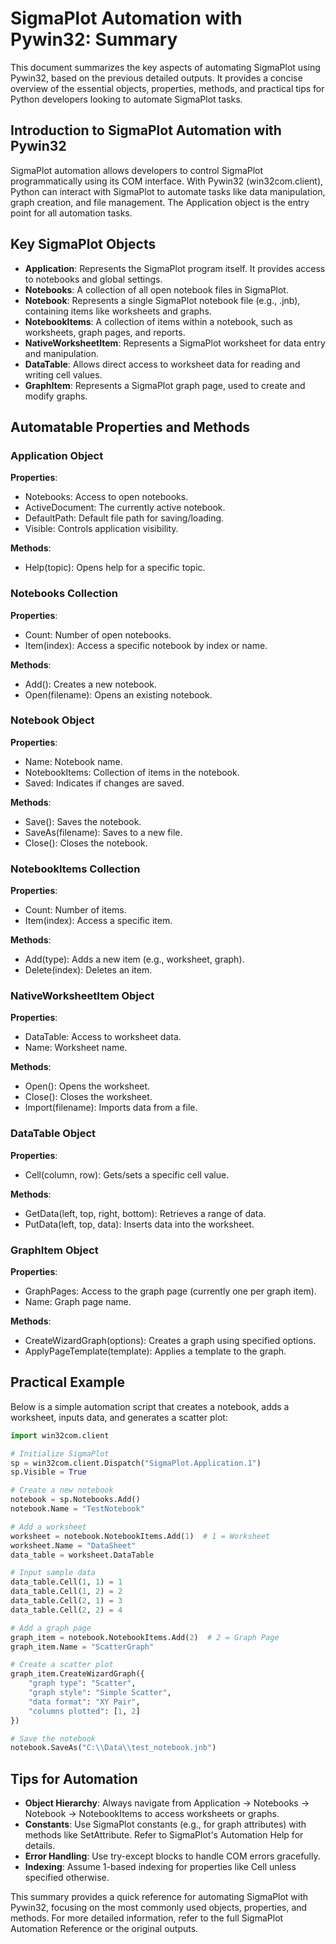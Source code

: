 <!-- ---
!-- Timestamp: 2025-03-09 05:34:10
!-- Author: ywatanabe
!-- File: /home/ywatanabe/win/documents/SigmaPlot-v12.0-SigMacro/SigMacro v1.3/references/SigmaPlotProgrammingGuide_automation.md
!-- --- -->

# SigmaPlot Automation with Pywin32: Summary

This document summarizes the key aspects of automating SigmaPlot using Pywin32, based on the previous detailed outputs. It provides a concise overview of the essential objects, properties, methods, and practical tips for Python developers looking to automate SigmaPlot tasks.

## Introduction to SigmaPlot Automation with Pywin32

SigmaPlot automation allows developers to control SigmaPlot programmatically using its COM interface. With Pywin32 (win32com.client), Python can interact with SigmaPlot to automate tasks like data manipulation, graph creation, and file management. The Application object is the entry point for all automation tasks.

## Key SigmaPlot Objects

- **Application**: Represents the SigmaPlot program itself. It provides access to notebooks and global settings.
- **Notebooks**: A collection of all open notebook files in SigmaPlot.
- **Notebook**: Represents a single SigmaPlot notebook file (e.g., .jnb), containing items like worksheets and graphs.
- **NotebookItems**: A collection of items within a notebook, such as worksheets, graph pages, and reports.
- **NativeWorksheetItem**: Represents a SigmaPlot worksheet for data entry and manipulation.
- **DataTable**: Allows direct access to worksheet data for reading and writing cell values.
- **GraphItem**: Represents a SigmaPlot graph page, used to create and modify graphs.

## Automatable Properties and Methods

### Application Object
**Properties**:
- Notebooks: Access to open notebooks.
- ActiveDocument: The currently active notebook.
- DefaultPath: Default file path for saving/loading.
- Visible: Controls application visibility.

**Methods**:
- Help(topic): Opens help for a specific topic.

### Notebooks Collection
**Properties**:
- Count: Number of open notebooks.
- Item(index): Access a specific notebook by index or name.

**Methods**:
- Add(): Creates a new notebook.
- Open(filename): Opens an existing notebook.

### Notebook Object
**Properties**:
- Name: Notebook name.
- NotebookItems: Collection of items in the notebook.
- Saved: Indicates if changes are saved.

**Methods**:
- Save(): Saves the notebook.
- SaveAs(filename): Saves to a new file.
- Close(): Closes the notebook.

### NotebookItems Collection
**Properties**:
- Count: Number of items.
- Item(index): Access a specific item.

**Methods**:
- Add(type): Adds a new item (e.g., worksheet, graph).
- Delete(index): Deletes an item.

### NativeWorksheetItem Object
**Properties**:
- DataTable: Access to worksheet data.
- Name: Worksheet name.

**Methods**:
- Open(): Opens the worksheet.
- Close(): Closes the worksheet.
- Import(filename): Imports data from a file.

### DataTable Object
**Properties**:
- Cell(column, row): Gets/sets a specific cell value.

**Methods**:
- GetData(left, top, right, bottom): Retrieves a range of data.
- PutData(left, top, data): Inserts data into the worksheet.

### GraphItem Object
**Properties**:
- GraphPages: Access to the graph page (currently one per graph item).
- Name: Graph page name.

**Methods**:
- CreateWizardGraph(options): Creates a graph using specified options.
- ApplyPageTemplate(template): Applies a template to the graph.

## Practical Example

Below is a simple automation script that creates a notebook, adds a worksheet, inputs data, and generates a scatter plot:

```python
import win32com.client

# Initialize SigmaPlot
sp = win32com.client.Dispatch("SigmaPlot.Application.1")
sp.Visible = True

# Create a new notebook
notebook = sp.Notebooks.Add()
notebook.Name = "TestNotebook"

# Add a worksheet
worksheet = notebook.NotebookItems.Add(1)  # 1 = Worksheet
worksheet.Name = "DataSheet"
data_table = worksheet.DataTable

# Input sample data
data_table.Cell(1, 1) = 1
data_table.Cell(1, 2) = 2
data_table.Cell(2, 1) = 3
data_table.Cell(2, 2) = 4

# Add a graph page
graph_item = notebook.NotebookItems.Add(2)  # 2 = Graph Page
graph_item.Name = "ScatterGraph"

# Create a scatter plot
graph_item.CreateWizardGraph({
    "graph type": "Scatter",
    "graph style": "Simple Scatter",
    "data format": "XY Pair",
    "columns plotted": [1, 2]
})

# Save the notebook
notebook.SaveAs("C:\\Data\\test_notebook.jnb")
```

## Tips for Automation

- **Object Hierarchy**: Always navigate from Application → Notebooks → Notebook → NotebookItems to access worksheets or graphs.
- **Constants**: Use SigmaPlot constants (e.g., for graph attributes) with methods like SetAttribute. Refer to SigmaPlot's Automation Help for details.
- **Error Handling**: Use try-except blocks to handle COM errors gracefully.
- **Indexing**: Assume 1-based indexing for properties like Cell unless specified otherwise.

This summary provides a quick reference for automating SigmaPlot with Pywin32, focusing on the most commonly used objects, properties, and methods. For more detailed information, refer to the full SigmaPlot Automation Reference or the original outputs.

<!-- EOF -->